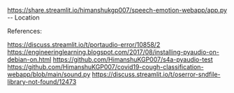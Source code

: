 https://share.streamlit.io/himanshukgp007/speech-emotion-webapp/app.py -- Location

References:

https://discuss.streamlit.io/t/portaudio-error/10858/2
https://engineeringlearning.blogspot.com/2017/08/installing-pyaudio-on-debian-on.html 
https://github.com/HimanshuKGP007/s4a-pyaudio-test
https://github.com/HimanshuKGP007/covid19-cough-classification-webapp/blob/main/sound.py 
https://discuss.streamlit.io/t/oserror-sndfile-library-not-found/12473 